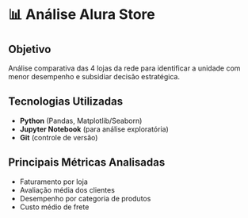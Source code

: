 # 📊 Análise Alura Store

## Objetivo
Análise comparativa das 4 lojas da rede para identificar a unidade com menor desempenho e subsidiar decisão estratégica.

## Tecnologias Utilizadas
- **Python** (Pandas, Matplotlib/Seaborn)
- **Jupyter Notebook** (para análise exploratória)
- **Git** (controle de versão)

## Principais Métricas Analisadas
- Faturamento por loja
- Avaliação média dos clientes
- Desempenho por categoria de produtos
- Custo médio de frete
